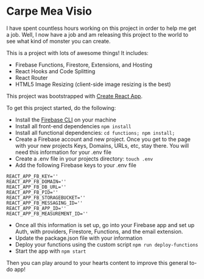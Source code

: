 # Carpe Mea Visio

I have spent countless hours working on this project in order to help me get a job. Well, I now have a job and am releasing this project to the world to see what kind of monster you can create.

This is a project with lots of awesome things! It includes:
- Firebase Functions, Firestore, Extensions, and Hosting
- React Hooks and Code Splitting
- React Router
- HTML5 Image Resizing (client-side image resizing is the best)

This project was bootstrapped with [Create React App](https://github.com/facebook/create-react-app).

To get this project started, do the following:
- Install the [Firebase CLI](https://firebase.google.com/docs/cli) on your machine
- Install all front-end dependencies `npm install`
- Install all functional dependencies: `cd functions; npm install;`
- Create a Firebase account and new project. Once you get to the page with your new projects Keys, Domains, URLs, etc, stay there. You will need this information for your .env file
- Create a .env file in your projects directory: `touch .env`
- Add the following Firebase keys to your .env file
```
REACT_APP_FB_KEY=''
REACT_APP_FB_DOMAIN=''
REACT_APP_FB_DB_URL=''
REACT_APP_FB_PID=''
REACT_APP_FB_STORAGEBUCKET=''
REACT_APP_FB_MESSAGING_ID=''
REACT_APP_FB_APP_ID=''
REACT_APP_FB_MEASUREMENT_ID=''
```  
- Once all this information is set up, go into your Firebase app and set up Auth, with providers, Firestore, Functions, and the email extension.
- Update the package.json file with your information
- Deploy your functions using the custom script `npm run deploy-functions`
- Start the app with `npm start`

Then you can play around to your hearts content to improve this general to-do app!
